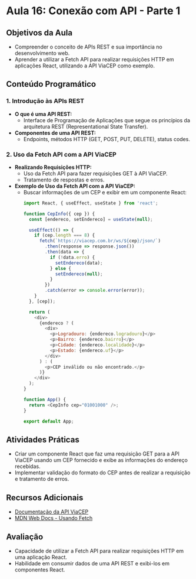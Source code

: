 # Aula 16: Conexão com API - Parte 1

## Objetivos da Aula

- Compreender o conceito de APIs REST e sua importância no desenvolvimento web.
- Aprender a utilizar a Fetch API para realizar requisições HTTP em aplicações React, utilizando a API ViaCEP como exemplo.

## Conteúdo Programático

### 1. Introdução às APIs REST

- **O que é uma API REST:**
  - Interface de Programação de Aplicações que segue os princípios da arquitetura REST (Representational State Transfer).
- **Componentes de uma API REST:**
  - Endpoints, métodos HTTP (GET, POST, PUT, DELETE), status codes.

### 2. Uso da Fetch API com a API ViaCEP

- **Realizando Requisições HTTP:**
  - Uso da Fetch API para fazer requisições GET à API ViaCEP.
  - Tratamento de respostas e erros.
- **Exemplo de Uso da Fetch API com a API ViaCEP:**
  - Buscar informações de um CEP e exibir em um componente React:
    ```javascript
    import React, { useEffect, useState } from 'react';

    function CepInfo({ cep }) {
      const [endereco, setEndereco] = useState(null);

      useEffect(() => {
        if (cep.length === 8) {
          fetch(`https://viacep.com.br/ws/${cep}/json/`)
            .then(response => response.json())
            .then(data => {
              if (!data.erro) {
                setEndereco(data);
              } else {
                setEndereco(null);
              }
            })
            .catch(error => console.error(error));
        }
      }, [cep]);

      return (
        <div>
          {endereco ? (
            <div>
              <p>Logradouro: {endereco.logradouro}</p>
              <p>Bairro: {endereco.bairro}</p>
              <p>Cidade: {endereco.localidade}</p>
              <p>Estado: {endereco.uf}</p>
            </div>
          ) : (
            <p>CEP inválido ou não encontrado.</p>
          )}
        </div>
      );
    }

    function App() {
      return <CepInfo cep="01001000" />;
    }

    export default App;
    ```

## Atividades Práticas

- Criar um componente React que faz uma requisição GET para a API ViaCEP usando um CEP fornecido e exibe as informações do endereço recebidas.
- Implementar validação do formato do CEP antes de realizar a requisição e tratamento de erros.

## Recursos Adicionais

- [Documentação da API ViaCEP](https://viacep.com.br/)
- [MDN Web Docs - Usando Fetch](https://developer.mozilla.org/en-US/docs/Web/API/Fetch_API/Using_Fetch)

## Avaliação

- Capacidade de utilizar a Fetch API para realizar requisições HTTP em uma aplicação React.
- Habilidade em consumir dados de uma API REST e exibi-los em componentes React.
